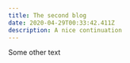 ```yaml
---
title: The second blog
date: 2020-04-29T00:33:42.411Z
description: A nice continuation
---
```

Some other text
